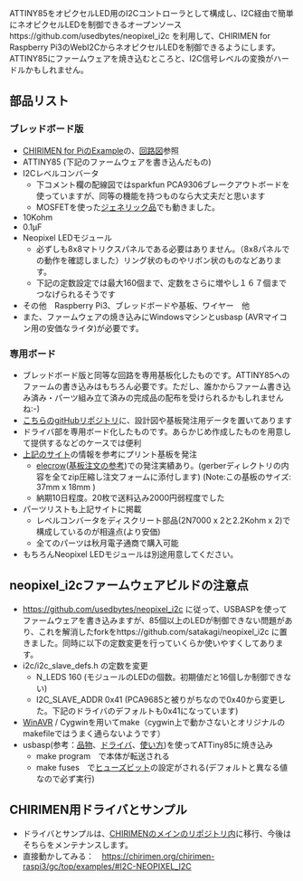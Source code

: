 ATTINY85をオピクセルLED用のI2Cコントローラとして構成し、I2C経由で簡単にネオピクセルLEDを制御できるオープンソースhttps://github.com/usedbytes/neopixel_i2c を利用して、CHIRIMEN for Raspberry Pi3のWebI2CからネオピクセルLEDを制御できるようにします。
ATTINY85にファームウェアを焼き込むところと、I2C信号レベルの変換がハードルかもしれません。

## 部品リスト

### ブレッドボード版
* [CHIRIMEN for PiのExample](https://chirimen.org/chirimen-raspi3/gc/top/examples/#I2C-NEOPIXEL_I2C)の、[回路図](https://chirimen.org/chirimen-raspi3/gc/contrib/examples/i2c-NEOPIXEL_I2C/NEOPIXEL_I2C.png)参照
* ATTINY85 (下記のファームウェアを書き込んだもの)
* I2Cレベルコンバータ
    * 下コメント欄の配線図ではsparkfun PCA9306ブレークアウトボードを使っていますが、同等の機能を持つものなら大丈夫だと思います
    * MOSFETを使った[ジェネリック品](https://www.amazon.co.jp/s?k=I2C+ロジックレベル変換)でも動きました。
* 10Kohm
* 0.1μF
* Neopixel LEDモジュール
    * 必ずしも8x8マトリクスパネルである必要はありません。（8x8パネルでの動作を確認しました）リング状のものやリボン状のものなどあります。
    * 下記の定数設定では最大160個まで、定数をさらに増やし１６７個までつなげられるそうです
* その他　Raspberry Pi3、ブレッドボードや基板、ワイヤー　他
* また、ファームウェアの焼き込みにWindowsマシンとusbasp (AVRマイコン用の安価なライタ)が必要です。

### 専用ボード
* ブレッドボード版と同等な回路を専用基板化したものです。ATTINY85へのファームの書き込みはもちろん必要です。ただし、誰かからファーム書き込み済み・パーツ組み立て済みの完成品の配布を受けられるかもしれませんね:-)
* [こちらのgitHubリポジトリ](https://github.com/chirimen-oh/accessories/tree/master/others/neopixel_i2c_TH)に、設計図や基板発注用データを置いてあります
* ドライバ部を専用ボード化したものです。あらかじめ作成したものを用意して提供するなどのケースでは便利
* [上記のサイト](https://github.com/chirimen-oh/accessories/tree/master/others/neopixel_i2c_TH)の情報を参考にプリント基板を発注
    * [elecrow](https://www.elecrow.com/pcb-manufacturing.html)([基板注文の参考](http://inopage.com/2019/03/25/kicad%E3%81%A7%E3%83%97%E3%83%AA%E3%83%B3%E3%83%88%E5%9F%BA%E6%9D%BF%E3%82%92%E4%BD%9C%E3%81%A3%E3%81%A6elecrow%E3%81%95%E3%82%93%E3%81%AB%E6%B3%A8%E6%96%87/#elecrow%E3%81%AB%E6%B3%A8%E6%96%87))での発注実績あり。(gerberディレクトリの内容を全てzip圧縮し注文フォームに添付します) (Note:この基板のサイズ: 37mm x 18mm )
    * 納期10日程度。20枚で送料込み2000円弱程度でした
* パーツリストも上記サイトに掲載
    * レベルコンバータをディスクリート部品(2N7000 x 2と2.2Kohm x 2)で構成しているのが相違点(より安価)
    * 全てのパーツは秋月電子通商で購入可能
* もちろんNeopixel LEDモジュールは別途用意してください。

## neopixel_i2cファームウェアビルドの注意点
* https://github.com/usedbytes/neopixel_i2c に従って、USBASPを使ってファームウェアを書き込みますが、85個以上のLEDが制御できない問題があり、これを解消したforkをhttps://github.com/satakagi/neopixel_i2c に置きました。同時に以下の定数変更を行っていくらか使いやすくしてあります。
* i2c/i2c_slave_defs.h の定数を変更
    * N_LEDS 160 (モジュールのLEDの個数。初期値だと16個しか制御できない)
    * I2C_SLAVE_ADDR 0x41 (PCA9685と被りがちなので0x40から変更した。下記のドライバのデフォルトも0x41になっています)
* [WinAVR](https://sourceforge.net/projects/winavr/) / Cygwinを用いてmake（cygwin上で動かさないとオリジナルのmakefileではうまく通らないようです）
* usbasp(参考：[品物](https://www.amazon.co.jp/s?k=usbasp)、[ドライバ](https://ht-deko.com/arduino/usbasp.html#03)、[使い方](http://ryusendo.rdy.jp/?p=177))を使ってATTiny85に焼き込み
    * make program　で本体が転送される
    * make fuses　で[ヒューズビット](http://startelc.com/AVR/Avr_3Wfuse.html)の設定がされる(デフォルトと異なる値なので必ず実行)
    
 ## CHIRIMEN用ドライバとサンプル
* ドライバとサンプルは、[CHIRIMENのメインのリポジトリ内](https://github.com/chirimen-oh/chirimen-raspi3/tree/master/gc/contrib/examples/i2c-NEOPIXEL_I2C)に移行、今後はそちらをメンテナンスします。
* 直接動かしてみる：　https://chirimen.org/chirimen-raspi3/gc/top/examples/#I2C-NEOPIXEL_I2C
